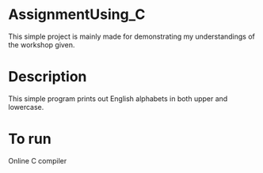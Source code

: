 # AssignmentUsing_C
This simple project is mainly made for demonstrating my understandings of the workshop given.

# Description 
This simple program prints out English alphabets in both upper and lowercase.

# To run
Online C compiler 
